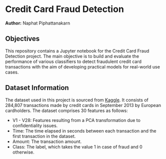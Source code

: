 # Credit Card Fraud Detection

**Author:** Naphat Piphattanakarn

## Objectives

This repository contains a Jupyter notebook for the Credit Card Fraud Detection project. The main objective is to build and evaluate the performance of various classifiers to detect fraudulent credit card transactions with the aim of developing practical models for real-world use cases.

## Dataset Information

The dataset used in this project is sourced from [Kaggle](https://www.kaggle.com/datasets/mlg-ulb/creditcardfraud). It consists of 284,807 transactions made by credit cards in September 2013 by European cardholders. The dataset comprises 30 features as follows:

- V1 - V28: Features resulting from a PCA transformation due to confidentiality issues.
- Time: The time elapsed in seconds between each transaction and the first transaction in the dataset.
- Amount: The transaction amount.
- Class: The label, which takes the value 1 in case of fraud and 0 otherwise.
